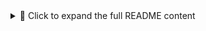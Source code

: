 <details> <summary>📄 Click to expand the full README content</summary>

# 🚀 Gensyn RL-Swarm Manager

A powerful Bash script to easily manage and run your Gensyn RL-Swarm setup with GPU/CPU support, ngrok tunneling, and tmux session handling.

---

## 📅 Last Updated: 2025-07-16

---

## 🧰 Features

- 🖥️ Run Gensyn RL-Swarm with CPU or GPU  
- 🌐 Automatically open ngrok tunnel (in tmux)  
- 🧠 Intelligent login flow via modal  
- 🔁 Run multiple sessions simultaneously  
- 🛠 Fixes Python venv, CUDA fragmentation & PyTorch GPU usage  
- ✅ Restart-proof: Doesn’t require deleting folders  
- 💡 Debug shell and session attachment  

---

## 📦 Requirements

- Ubuntu 20.04+ or WSL2  
- Git, curl, tmux   `sudo apt install git curl tmux -y`
- [ngrok](https://ngrok.com/)

---

## 🛠️ Installation

### Step 1: Run the installer

```bash
bash <(curl -s https://gist.githubusercontent.com/Troublesht/0a0f0df568201226da0d008a918d83eb/raw)
```

---

## 📋 Menu Options

```text
🚀  Gensyn RL-Swarm Manager
============================================
1) Install Dependencies (CPU)
2) Install Dependencies (GPU)
3) Open ngrok tunnel (tmux)
4) Run Gensyn (CPU - tmux)
5) Run Gensyn (GPU - tmux)
6) Attach to ngrok session
7) Attach to gensyn session
8) Manual Shell for Fixes 🔧
9) Exit
```

---

## 🚦 How to Use

### ✅ Setup

1. Choose **1** or **2** to install dependencies (based on your hardware)  
2. Choose **3** to open ngrok tunnel (it runs in a `tmux` session)  
3. Copy ngrok link and **login via browser**  
4. After login, choose **4** or **5** to run Gensyn RL-Swarm  

### 🔁 Session Management

- Reattach ngrok tunnel:  
  ```bash
  tmux attach -t ngrok
  ```  
- Reattach Gensyn session:  
  ```bash
  tmux attach -t gensyn
  ```  
- Detach session: Press `Ctrl + B`, then press `D`

---

## 📊 Optimize GPU Usage

Set this before launching Gensyn (or add it to your bashrc):

```bash
export PYTORCH_CUDA_ALLOC_CONF=expandable_segments:True
```

---

## 🧪 Advanced

If anything breaks or logs need checking, use option **8** to drop into the `rl-swarm` shell manually.

---

## 📎 GitHub Repo

Feel free to fork or contribute:  
👉 [https://github.com/Troublesht/gensyn-manager](https://github.com/Troublesht/gensyn-manager)

---

## 🧑‍💻 Author

Script by [Troublesht](https://github.com/Troublesht)

x: [X link](https://x.com/Ankurzk) 
